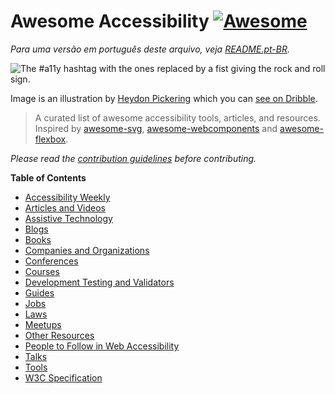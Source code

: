 # Awesome Accessibility [![Awesome](https://awesome.re/badge.svg)](https://awesome.re)

*Para uma versão em português deste arquivo, veja [README.pt-BR](README-pt-br.md).*

![The #a11y hashtag with the ones replaced by a fist giving the rock and roll sign.](https://user-images.githubusercontent.com/1204692/30697506-9fd3020c-9eb5-11e7-95ca-a6c56785dd66.png)

Image is an illustration by [Heydon Pickering](http://www.heydonworks.com/) which you can [see on Dribble](https://dribbble.com/shots/2121794-rock-n-roll-a11y).

> A curated list of awesome accessibility tools, articles, and resources.
> Inspired by [awesome-svg](https://github.com/willianjusten/awesome-svg), [awesome-webcomponents](https://github.com/obetomuniz/awesome-webcomponents) and [awesome-flexbox](https://github.com/afonsopacifer/awesome-flexbox).

*Please read the [contribution guidelines](CONTRIBUTING.md) before contributing.*

**Table of Contents**

- [Accessibility Weekly](topics/newsletter.md)
- [Articles and Videos](topics/articles-and-videos.md)
- [Assistive Technology](topics/assistive-technology.md)
- [Blogs](topics/blogs.md)
- [Books](topics/books.md)
- [Companies and Organizations](topics/companies-and-organizations.md)
- [Conferences](topics/conferences.md)
- [Courses](topics/courses.md)
- [Development Testing and Validators](topics/validators.md)
- [Guides](topics/guides.md)
- [Jobs](topics/jobs.md)
- [Laws](topics/laws.md)
- [Meetups](topics/meetups.md)
- [Other Resources](topics/other-resources.md)
- [People to Follow in Web Accessibility](topics/people.md)
- [Talks](topics/talks.md)
- [Tools](topics/tools.md)
- [W3C Specification](topics/specification.md)
